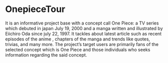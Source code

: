# OnepieceTour
It is an informative project base with a concept call One Piece: a TV series which debuted in japan July 19, 2000 and a manga written and illustrated by Eiichiro Oda since july 22, 1997. It tackles about latest article such as recent episodes of the anime , chapters of the manga and trends like quotes, trivias, and many more.
The project’s target users are primarily fans of the selected concept which is 
One Piece and those individuals who seeks information regarding the said concept.

